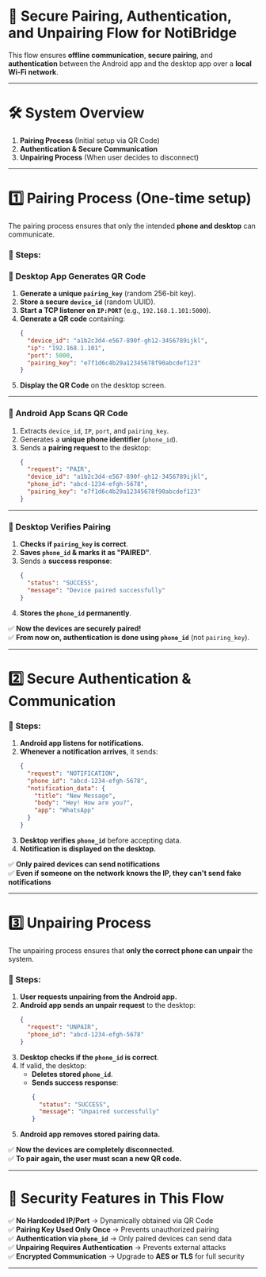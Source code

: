 # **🔹 Secure Pairing, Authentication, and Unpairing Flow for NotiBridge**  
This flow ensures **offline communication**, **secure pairing**, and **authentication** between the Android app and the desktop app over a **local Wi-Fi network**.

---

# **🛠 System Overview**
1. **Pairing Process** (Initial setup via QR Code)
2. **Authentication & Secure Communication**
3. **Unpairing Process** (When user decides to disconnect)

---

# **1️⃣ Pairing Process (One-time setup)**
The pairing process ensures that only the intended **phone and desktop** can communicate.  

### **📌 Steps:**
### **🔹 Desktop App Generates QR Code**
1. **Generate a unique `pairing_key`** (random 256-bit key).  
2. **Store a secure `device_id`** (random UUID).  
3. **Start a TCP listener on `IP:PORT`** (e.g., `192.168.1.101:5000`).  
4. **Generate a QR code** containing:
   ```json
   {
     "device_id": "a1b2c3d4-e567-890f-gh12-3456789ijkl",
     "ip": "192.168.1.101",
     "port": 5000,
     "pairing_key": "e7f1d6c4b29a12345678f90abcdef123"
   }
   ```
5. **Display the QR Code** on the desktop screen.

---

### **🔹 Android App Scans QR Code**
1. Extracts `device_id`, `IP`, `port`, and `pairing_key`.
2. Generates a **unique phone identifier** (`phone_id`).
3. Sends a **pairing request** to the desktop:
   ```json
   {
     "request": "PAIR",
     "device_id": "a1b2c3d4-e567-890f-gh12-3456789ijkl",
     "phone_id": "abcd-1234-efgh-5678",
     "pairing_key": "e7f1d6c4b29a12345678f90abcdef123"
   }
   ```

---

### **🔹 Desktop Verifies Pairing**
1. **Checks if `pairing_key` is correct**.
2. **Saves `phone_id` & marks it as "PAIRED"**.
3. Sends a **success response**:
   ```json
   {
     "status": "SUCCESS",
     "message": "Device paired successfully"
   }
   ```
4. **Stores the `phone_id` permanently**.

✅ **Now the devices are securely paired!**  
✅ **From now on, authentication is done using `phone_id`** (not `pairing_key`).

---

# **2️⃣ Secure Authentication & Communication**
### **📌 Steps:**
1. **Android app listens for notifications.**
2. **Whenever a notification arrives**, it sends:
   ```json
   {
     "request": "NOTIFICATION",
     "phone_id": "abcd-1234-efgh-5678",
     "notification_data": {
       "title": "New Message",
       "body": "Hey! How are you?",
       "app": "WhatsApp"
     }
   }
   ```
3. **Desktop verifies `phone_id`** before accepting data.
4. **Notification is displayed on the desktop.**

✅ **Only paired devices can send notifications**  
✅ **Even if someone on the network knows the IP, they can't send fake notifications**  

---

# **3️⃣ Unpairing Process**
The unpairing process ensures that **only the correct phone can unpair** the system.

### **📌 Steps:**
1. **User requests unpairing from the Android app.**
2. **Android app sends an unpair request** to the desktop:
   ```json
   {
     "request": "UNPAIR",
     "phone_id": "abcd-1234-efgh-5678"
   }
   ```
3. **Desktop checks if the `phone_id` is correct**.
4. If valid, the desktop:
   - **Deletes stored `phone_id`**.
   - **Sends success response**:
     ```json
     {
       "status": "SUCCESS",
       "message": "Unpaired successfully"
     }
     ```
5. **Android app removes stored pairing data.**

✅ **Now the devices are completely disconnected.**  
✅ **To pair again, the user must scan a new QR code.**  

---

# **🔹 Security Features in This Flow**
✅ **No Hardcoded IP/Port** → Dynamically obtained via QR Code  
✅ **Pairing Key Used Only Once** → Prevents unauthorized pairing  
✅ **Authentication via `phone_id`** → Only paired devices can send data  
✅ **Unpairing Requires Authentication** → Prevents external attacks  
✅ **Encrypted Communication** → Upgrade to **AES or TLS** for full security  

---

